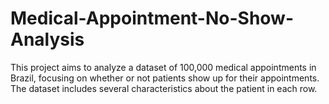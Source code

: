# Medical-Appointment-No-Show-Analysis
This project aims to analyze a dataset of 100,000 medical appointments in Brazil, focusing on whether or not patients show up for their appointments. The dataset includes several characteristics about the patient in each row.
